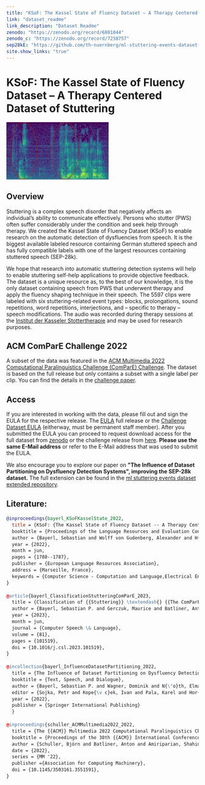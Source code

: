 ```yaml
---
title: "KSoF: The Kassel State of Fluency Dataset – A Therapy Centered Dataset of Stuttering"
link: "dataset_readme"
link_description: "Dataset Readme"
zenodo: "https://zenodo.org/record/6801844"
zenodo_c: "https://zenodo.org/record/7258757"
sep28kE: "https://github.com/th-nuernberg/ml-stuttering-events-dataset-extended"
site.show_links: "true"
---
```


# KSoF: The Kassel State of Fluency Dataset – A Therapy Centered Dataset of Stuttering
![WordRep](/res/word_rep_spec.jpg)


## Overview

Stuttering is a complex speech disorder that negatively affects an individual’s ability to communicate effectively.
Persons who stutter (PWS) often suffer considerably under the condition and seek help through therapy.
We created the Kassel State of Fluency Dataset (KSoF) to enable research on the automatic detection of dysfluencies from speech.
It is the biggest available labeled resource containing German stuttered speech and has fully compatible labels with one of the largest resources containing stuttered speech (SEP-28k).

We hope that research into automatic stuttering detection systems will help to enable stuttering self-help applications to provide objective feedback.
The dataset is a unique resource as, to the best of our knowledge, it is the only dataset containing speech from PWS that underwent therapy and apply the fluency shaping technique in their speech.
The 5597 clips were labeled with six stuttering-related event types: blocks, prolongations, sound repetitions, word repetitions, interjections, and – specific to therapy – speech modifications. The audio was recorded during therapy sessions at the  [Institut der Kasseler Stottertherapie](https://www.kasseler-stottertherapie.de/) and may be used for research purposes. 

## ACM ComParE Challenge 2022
A subset of the data was featured in the [ACM Multimedia 2022  Computational Paralinguistics Challenge (ComParE) Challenge](http://www.compare.openaudio.eu/2022-2/).
The dataset is based on the full release but only contains a subset with a single label per clip. 
You can find the details in the [challenge paper](https://dl.acm.org/doi/abs/10.1145/3503161.3551591).
## Access

If you are interested in working with the data, please fill out and sign the EULA for the respective release. The [EULA](KSoF_EULA.pdf) full release or the [Challenge Dataset EULA](KSoF_C_EULA_After_Challenge.pdf) (eitherway, must be permanent staff member).
After you submitted the EULA you can proceed to request download access for the full dataset from [zenodo](https://zenodo.org/record/6801844) or the challenge release from [here](https://zenodo.org/record/6460102). 
**Please use the same E-Mail address** or refer to the E-Mail address that was used to submit the EULA.

We also encourage you to explore our paper on **"The Influence of Dataset Partitioning on Dysfluency Detection Systems", improving the SEP-28k dataset.** 
The full extension can be found in the [ml stuttering events dataset extended repository](https://github.com/th-nuernberg/ml-stuttering-events-dataset-extended).

## Literature:
```bibtex
@inproceedings{bayerl_KSoFKasselState_2022,
  title = {KSoF: {The Kassel State of Fluency Dataset -- A Therapy Centered Dataset of Stuttering},
  booktitle = {Proceedings of the Language Resources and Evaluation Conference},
  author = {Bayerl, Sebastian and Wolff von Gudenberg, Alexander and H{\"o}nig, Florian and Noeth, Elmar and Riedhammer, Korbinian},
  year = {2022},
  month = jun,
  pages = {1780--1787},
  publisher = {European Language Resources Association},
  address = {Marseille, France},
  keywords = {Computer Science - Computation and Language,Electrical Engineering and Systems Science - Audio and Speech Processing},
}

@article{bayerl_ClassificationStutteringComParE_2023,
  title = {Classification of {{Stuttering}} \textendash{} {{The ComParE Challenge}} and {{Beyond}}},
  author = {Bayerl, Sebastian P. and Gerczuk, Maurice and Batliner, Anton and Bergler, Christian and Amiriparian, Shahin and Schuller, Bj{\"o}rn and N{\"o}th, Elmar and Riedhammer, Korbinian},
  year = {2023},
  month = jun,
  journal = {Computer Speech \& Language},
  volume = {81},
  pages = {101519},
  doi = {10.1016/j.csl.2023.101519},
}

@incollection{bayerl_InfluenceDatasetPartitioning_2022,
  title = {The Influence of Dataset Partitioning on Dysfluency Detection Systems},
  booktitle = {Text, Speech, and Dialogue},
  author = {Bayerl, Sebastian P. and Wagner, Dominik and N{\"o}th, Elmar and Bocklet, Tobias and Riedhammer, Korbinian},
  editor = {Sojka, Petr and Kope{\v c}ek, Ivan and Pala, Karel and Hor{\'a}k, Ale{\v s}},
  year = {2022},
  publisher = {Springer International Publishing}
  }

@inproceedings{schuller_ACMMultimedia2022_2022,
  title = {The {{ACM}} Multimedia 2022 Computational Paralinguistics Challenge: {{Vocalisations}}, Stuttering, Activity, \&amp; Mosquitoes},
  booktitle = {Proceedings of the 30th {{ACM}} International Conference on Multimedia},
  author = {Schuller, Björn and Batliner, Anton and Amiriparian, Shahin and Bergler, Christian and Gerczuk, Maurice and Holz, Natalie and Larrouy-Maestri, Pauline and Bayerl, Sebastien and Riedhammer, Korbinian and Mallol-Ragolta, Adria and Pateraki, Maria and Coppock, Harry and Kiskin, Ivan and Sinka, Marianne and Roberts, Stephen},
  date = {2022},
  series = {MM '22},
  publisher ={Association for Computing Machinery},
  doi = {10.1145/3503161.3551591},
}



```
